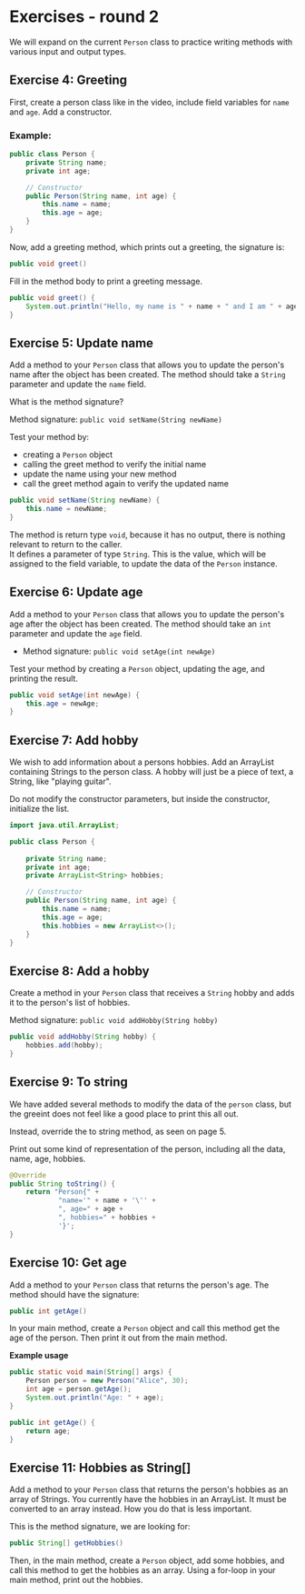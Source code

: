 # Exercises - round 2

We will expand on the current `Person` class to practice writing methods with various input and output types.

## Exercise 4: Greeting


First, create a person class like in the video, include field variables for `name` and `age`. Add a constructor.
### Example:

```java
public class Person {
	private String name;
	private int age;

	// Constructor
	public Person(String name, int age) {
		this.name = name;
		this.age = age;
	}
}
```

Now, add a greeting method, which prints out a greeting, the signature is:

```java
public void greet()
```

Fill in the method body to print a greeting message.

<hint title="Solution">

```java
public void greet() {
	System.out.println("Hello, my name is " + name + " and I am " + age + " years old.");
}
```

</hint>



## Exercise 5: Update name

Add a method to your `Person` class that allows you to update the person's name after the object has been created. The method should take a `String` parameter and update the `name` field.

What is the method signature?

<hint title="Hint">

Method signature: `public void setName(String newName)`

</hint>

Test your method by: 
- creating a `Person` object
- calling the greet method to verify the initial name
- update the name using your new method
- call the greet method again to verify the updated name

<hint title="Solution">

```java
public void setName(String newName) {
	this.name = newName;
}
```

The method is return type `void`, because it has no output, there is nothing relevant to return to the caller.\
It defines a parameter of type `String`. This is the value, which will be assigned to the field variable, to update the data of the `Person` instance.

</hint>




## Exercise 6: Update age

Add a method to your `Person` class that allows you to update the person's age after the object has been created. The method should take an `int` parameter and update the `age` field.

- Method signature: `public void setAge(int newAge)`

Test your method by creating a `Person` object, updating the age, and printing the result.

<hint title="Solution">

```java
public void setAge(int newAge) {
    this.age = newAge;
}
```

</hint>



## Exercise 7: Add hobby

We wish to add information about a persons hobbies. Add an ArrayList containing Strings to the person class. A hobby will just be a piece of text, a String, like "playing guitar".

Do not modify the constructor parameters, but inside the constructor, initialize the list.

<hint title="Solution">

```java
import java.util.ArrayList;

public class Person {
   
    private String name;
    private int age;
    private ArrayList<String> hobbies;

    // Constructor
    public Person(String name, int age) {
        this.name = name;
        this.age = age;
        this.hobbies = new ArrayList<>();
    }
}
```

</hint>

## Exercise 8: Add a hobby

Create a method in your `Person` class that receives a `String` hobby and adds it to the person's list of hobbies.

<hint title="Hint">

Method signature: `public void addHobby(String hobby)`

</hint>


<hint title="Solution">

```java
public void addHobby(String hobby) {
    hobbies.add(hobby);
}
```

</hint>

## Exercise 9: To string

We have added several methods to modify the data of the `person` class, but the greeint does not feel like a good place to print this all out.

Instead, override the to string method, as seen on page 5.

Print out some kind of representation of the person, including all the data, name, age, hobbies.

<hint title="Solution">

```java
@Override
public String toString() {
    return "Person{" +
            "name='" + name + '\'' +
            ", age=" + age +
            ", hobbies=" + hobbies +
            '}';
}
```

</hint>

## Exercise 10: Get age

Add a method to your `Person` class that returns the person's age. The method should have the signature:

<hint title="Hint - method signature">

```java
public int getAge()
```

</hint>

In your main method, create a `Person` object and call this method get the age of the person. Then print it out from the main method.

**Example usage**

```java
public static void main(String[] args) {
    Person person = new Person("Alice", 30);
    int age = person.getAge();
    System.out.println("Age: " + age);
}
```

<hint title="Solution">

```java
public int getAge() {
    return age;
}
```

</hint>

## Exercise 11: Hobbies as String[]

Add a method to your `Person` class that returns the person's hobbies as an array of Strings. You currently have the hobbies in an ArrayList. It must be converted to an array instead. How you do that is less important.

This is the method signature, we are looking for:

```java
public String[] getHobbies()
```

Then, in the main method, create a `Person` object, add some hobbies, and call this method to get the hobbies as an array. Using a for-loop in your main method, print out the hobbies.